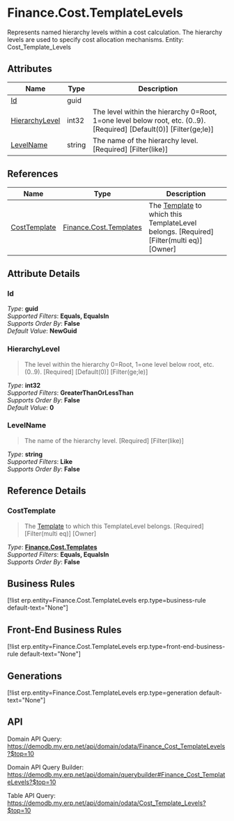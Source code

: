 # Finance.Cost.TemplateLevels

Represents named hierarchy levels within a cost calculation. The hierarchy levels are used to specify cost allocation mechanisms. Entity: Cost_Template_Levels

## Attributes

| Name | Type | Description |
| ---- | ---- | --- |
| [Id](Finance.Cost.TemplateLevels.md#Id) | guid |  
| [HierarchyLevel](Finance.Cost.TemplateLevels.md#HierarchyLevel) | int32 | The level within the hierarchy 0=Root, 1=one level below root, etc. (0..9). [Required] [Default(0)] [Filter(ge;le)] 
| [LevelName](Finance.Cost.TemplateLevels.md#LevelName) | string | The name of the hierarchy level. [Required] [Filter(like)] 

## References

| Name | Type | Description |
| ---- | ---- | --- |
| [CostTemplate](Finance.Cost.TemplateLevels.md#CostTemplate) | [Finance.Cost.Templates](Finance.Cost.Templates.md) | The [Template](Finance.Cost.Templates.md) to which this TemplateLevel belongs. [Required] [Filter(multi eq)] [Owner] |


## Attribute Details

### Id

_Type_: **guid**  
_Supported Filters_: **Equals, EqualsIn**  
_Supports Order By_: **False**  
_Default Value_: **NewGuid**  

### HierarchyLevel

> The level within the hierarchy 0=Root, 1=one level below root, etc. (0..9). [Required] [Default(0)] [Filter(ge;le)]

_Type_: **int32**  
_Supported Filters_: **GreaterThanOrLessThan**  
_Supports Order By_: **False**  
_Default Value_: **0**  

### LevelName

> The name of the hierarchy level. [Required] [Filter(like)]

_Type_: **string**  
_Supported Filters_: **Like**  
_Supports Order By_: **False**  


## Reference Details

### CostTemplate

> The [Template](Finance.Cost.Templates.md) to which this TemplateLevel belongs. [Required] [Filter(multi eq)] [Owner]

_Type_: **[Finance.Cost.Templates](Finance.Cost.Templates.md)**  
_Supported Filters_: **Equals, EqualsIn**  
_Supports Order By_: **False**  



## Business Rules

[!list erp.entity=Finance.Cost.TemplateLevels erp.type=business-rule default-text="None"]

## Front-End Business Rules

[!list erp.entity=Finance.Cost.TemplateLevels erp.type=front-end-business-rule default-text="None"]

## Generations

[!list erp.entity=Finance.Cost.TemplateLevels erp.type=generation default-text="None"]

## API

Domain API Query:
<https://demodb.my.erp.net/api/domain/odata/Finance_Cost_TemplateLevels?$top=10>

Domain API Query Builder:
<https://demodb.my.erp.net/api/domain/querybuilder#Finance_Cost_TemplateLevels?$top=10>

Table API Query:
<https://demodb.my.erp.net/api/domain/odata/Cost_Template_Levels?$top=10>

